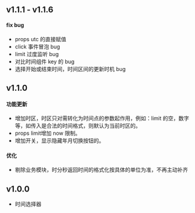 ## v1.1.1 - v1.1.6
#### fix bug
* props utc 的直接赋值
* click 事件冒泡 bug
* limit 过度监听 bug
* 对比时间组件 key 的 bug
* 选择开始或结束时间，时间区间的更新时机 bug

## v1.1.0
#### 功能更新

* 增加时区，时区只对需转化为时间点的参数起作用，例如：limit 的空，数字等，如传入是合法的时间格式，则默认为当前时区的。
* props limit增加 now 限制。
* 增加开关，显示隐藏年月切换按钮的。

#### 优化

* 剔除业务模块，时分秒返回时间的格式化按具体的单位为准，不再主动补齐

## v1.0.0
* 时间选择器

